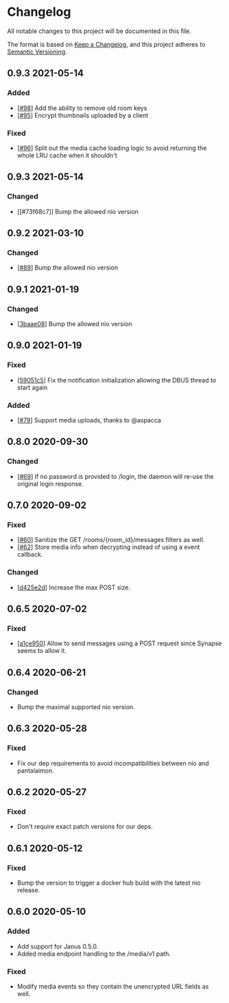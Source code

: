 # Changelog
All notable changes to this project will be documented in this file.

The format is based on [Keep a Changelog](https://keepachangelog.com/en/1.0.0/),
and this project adheres to [Semantic Versioning](https://semver.org/spec/v2.0.0.html).

## 0.9.3 2021-05-14

### Added

- [[#98]] Add the ability to remove old room keys
- [[#95]] Encrypt thumbnails uploaded by a client

### Fixed

- [[#96]] Split out the media cache loading logic to avoid returning the
  whole LRU cache when it shouldn't

[#98]: https://github.com/matrix-org/pantalaimon/pull/98
[#96]: https://github.com/matrix-org/pantalaimon/pull/96
[#95]: https://github.com/matrix-org/pantalaimon/pull/95

## 0.9.3 2021-05-14

### Changed

- [[#73f68c7]] Bump the allowed nio version

[73f68c7]: https://github.com/matrix-org/pantalaimon/commit/73f68c76fb05037bd7fe71688ce39eb1f526a385

## 0.9.2 2021-03-10

### Changed

- [[#89]] Bump the allowed nio version

[#89]: https://github.com/matrix-org/pantalaimon/pull/89

## 0.9.1 2021-01-19

### Changed

- [[3baae08]] Bump the allowed nio version

[3baae08]: https://github.com/matrix-org/pantalaimon/commit/3baae08ac36e258632e224b655e177a765a939f3

## 0.9.0 2021-01-19

### Fixed

- [[59051c5]] Fix the notification initialization allowing the DBUS thread to
  start again

### Added

- [[#79]] Support media uploads, thanks to @aspacca

[59051c5]: https://github.com/matrix-org/pantalaimon/commit/59051c530a343a6887ea0f9ccddd6f6964f6d923
[#79]: https://github.com/matrix-org/pantalaimon/pull/79

## 0.8.0 2020-09-30

### Changed

- [[#69]] If no password is provided to /login, the daemon will re-use the original login response.

[#69]: https://github.com/matrix-org/pantalaimon/pull/69

## 0.7.0 2020-09-02

### Fixed

- [[#60]] Sanitize the GET /rooms/{room_id}/messages filters as well.
- [[#62]] Store media info when decrypting instead of using a event callback.

### Changed

- [[d425e2d]] Increase the max POST size.

[#62]: https://github.com/matrix-org/pantalaimon/pull/62
[#60]: https://github.com/matrix-org/pantalaimon/pull/60
[d425e2d]: https://github.com/matrix-org/pantalaimon/commit/d425e2d188aed32c3fe87cac210c0943fd51b085

## 0.6.5 2020-07-02

### Fixed

- [[a1ce950]] Allow to send messages using a POST request since Synapse seems to
  allow it.

[a1ce950]: https://github.com/matrix-org/pantalaimon/commit/a1ce95076ecd80c880028691feeced8d28cacad9

## 0.6.4 2020-06-21

### Changed
- Bump the maximal supported nio version.

## 0.6.3 2020-05-28

### Fixed
- Fix our dep requirements to avoid incompatibilities between nio and pantalaimon.

## 0.6.2 2020-05-27

### Fixed
- Don't require exact patch versions for our deps.

## 0.6.1 2020-05-12

### Fixed
- Bump the version to trigger a docker hub build with the latest nio release.

## 0.6.0 2020-05-10

### Added
- Add support for Janus 0.5.0.
- Added media endpoint handling to the /media/v1 path.

### Fixed
- Modify media events so they contain the unencrypted URL fields as well.
